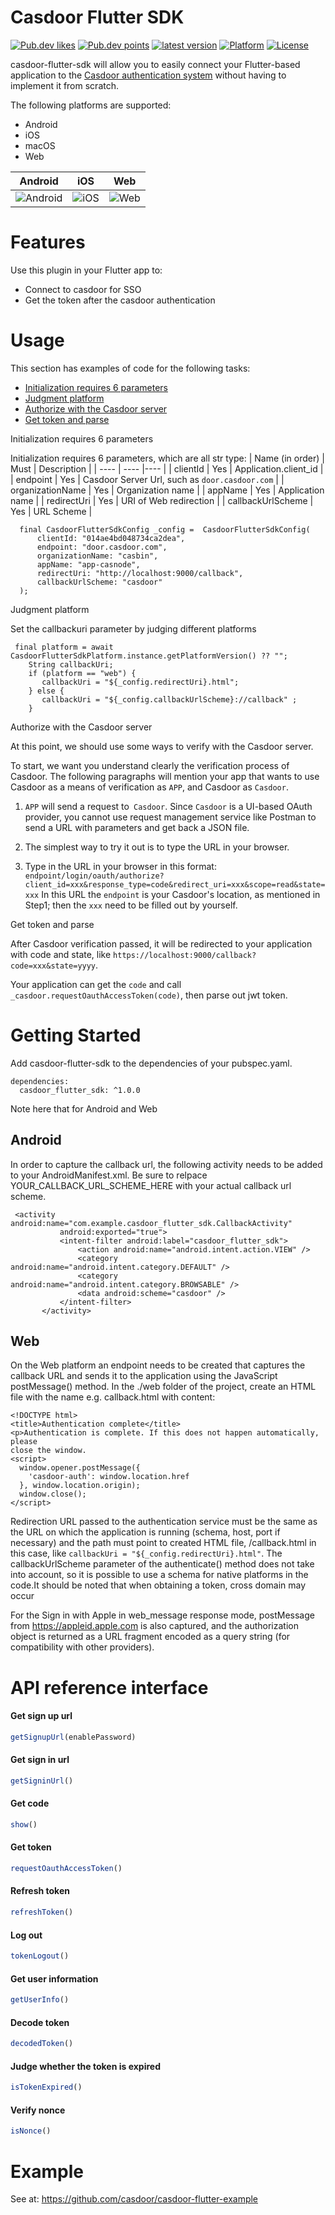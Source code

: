 # Casdoor Flutter SDK

<p align="left">
    <a href="https://pub.dev/packages/casdoor_flutter_sdk"><img src="https://img.shields.io/pub/likes/casdoor_flutter_sdk?logo=flutter" alt="Pub.dev likes"/></a>
    <a href="https://pub.dev/packages/casdoor_flutter_sdk"><img src="https://img.shields.io/pub/points/casdoor_flutter_sdk?logo=flutter" alt="Pub.dev points"/></a>
    <a href="https://pub.dev/packages/casdoor_flutter_sdk"><img src="https://img.shields.io/pub/v/casdoor_flutter_sdk.svg?include_prereleases" alt="latest version"/></a>
    <a href="https://pub.dev/packages/casdoor_flutter_sdk"><img src="https://img.shields.io/badge/Platform-Android%20%7C%20iOS%20%7C%20macOS%20%7C%20Web-blue?logo=flutter" alt="Platform"/></a>
    <a href="./LICENSE"><img src="https://img.shields.io/github/license/agoraio-community/flutter-uikit?color=lightgray" alt="License"/></a>
</p>

casdoor-flutter-sdk will allow you to easily connect your Flutter-based application to the [Casdoor authentication system](https://casdoor.org/) without having to implement it from scratch.

The following platforms are supported:

- Android
- iOS
- macOS
- Web

| **Android**                    | **iOS**                | **Web**                |
| ------------------------------ | ---------------------- | ---------------------- |
| ![Android](screen-andriod.gif) | ![iOS](screen-ios.gif) | ![Web](screen-web.gif) |

# Features

Use this plugin in your Flutter app to:

- Connect to casdoor for SSO
- Get the token after the casdoor authentication

# Usage

This section has examples of code for the following tasks:

- [Initialization requires 6 parameters](#jump1)
- [Judgment platform](#jump2)
- [Authorize with the Casdoor server](#jump3)
- [Get token and parse](#jump4)

<span id="jump1">Initialization requires 6 parameters</span>

Initialization requires 6 parameters, which are all str type:
| Name (in order) | Must | Description |
| ---- | ---- |---- |
| clientId | Yes | Application.client_id |
| endpoint | Yes | Casdoor Server Url, such as `door.casdoor.com` |
| organizationName | Yes | Organization name |
| appName | Yes | Application name |
| redirectUri | Yes | URI of Web redirection |
| callbackUrlScheme | Yes | URL Scheme |

```
  final CasdoorFlutterSdkConfig _config =  CasdoorFlutterSdkConfig(
      clientId: "014ae4bd048734ca2dea",
      endpoint: "door.casdoor.com",
      organizationName: "casbin",
      appName: "app-casnode",
      redirectUri: "http://localhost:9000/callback",
      callbackUrlScheme: "casdoor"
  );
```

<span id="jump2">Judgment platform</span>

Set the callbackuri parameter by judging different platforms

```
 final platform = await CasdoorFlutterSdkPlatform.instance.getPlatformVersion() ?? "";
    String callbackUri;
    if (platform == "web") {
       callbackUri = "${_config.redirectUri}.html";
    } else {
       callbackUri = "${_config.callbackUrlScheme}://callback" ;
    }
```

<span id="jump3">Authorize with the Casdoor server</span>

At this point, we should use some ways to verify with the Casdoor server.

To start, we want you understand clearly the verification process of Casdoor. The following paragraphs will mention your app that wants to use Casdoor as a means of verification as `APP`, and Casdoor as `Casdoor`.

1. `APP` will send a request to` Casdoor`.
   Since `Casdoor` is a UI-based OAuth provider, you cannot use request management service like Postman to send a URL with parameters and get back a JSON file.

2. The simplest way to try it out is to type the URL in your browser.

3. Type in the URL in your browser in this format: `endpoint/login/oauth/authorize?client_id=xxx&response_type=code&redirect_uri=xxx&scope=read&state=xxx`
   In this URL the `endpoint` is your Casdoor's location, as mentioned in Step1; then the `xxx` need to be filled out by yourself.

<span id="jump4">Get token and parse</span>

After Casdoor verification passed, it will be redirected to your application with code and state, like `https://localhost:9000/callback?code=xxx&state=yyyy`.

Your application can get the `code` and call` _casdoor.requestOauthAccessToken(code)`, then parse out jwt token.

# Getting Started

Add casdoor-flutter-sdk to the dependencies of your pubspec.yaml.

```
dependencies:
  casdoor_flutter_sdk: ^1.0.0
```

Note here that for Android and Web

## Android

In order to capture the callback url, the following activity needs to be added to your AndroidManifest.xml. Be sure to relpace YOUR_CALLBACK_URL_SCHEME_HERE with your actual callback url scheme.

```
 <activity android:name="com.example.casdoor_flutter_sdk.CallbackActivity"
           android:exported="true">
           <intent-filter android:label="casdoor_flutter_sdk">
               <action android:name="android.intent.action.VIEW" />
               <category android:name="android.intent.category.DEFAULT" />
               <category android:name="android.intent.category.BROWSABLE" />
               <data android:scheme="casdoor" />
           </intent-filter>
       </activity>
```

## Web

On the Web platform an endpoint needs to be created that captures the callback URL and sends it to the application using the JavaScript postMessage() method. In the ./web folder of the project, create an HTML file with the name e.g. callback.html with content:

```
<!DOCTYPE html>
<title>Authentication complete</title>
<p>Authentication is complete. If this does not happen automatically, please
close the window.
<script>
  window.opener.postMessage({
    'casdoor-auth': window.location.href
  }, window.location.origin);
  window.close();
</script>

```

Redirection URL passed to the authentication service must be the same as the URL on which the application is running (schema, host, port if necessary) and the path must point to created HTML file, /callback.html in this case, like `callbackUri = "${_config.redirectUri}.html"`. The callbackUrlScheme parameter of the authenticate() method does not take into account, so it is possible to use a schema for native platforms in the code.It should be noted that when obtaining a token, cross domain may occur

For the Sign in with Apple in web_message response mode, postMessage from https://appleid.apple.com is also captured, and the authorization object is returned as a URL fragment encoded as a query string (for compatibility with other providers).

# API reference interface

#### Get sign up url

```typescript
getSignupUrl(enablePassword)
```

#### Get sign in url

```typescript
getSigninUrl()
```

#### Get code

```typescript
show()
```

#### Get token

```typescript
requestOauthAccessToken()
```

#### Refresh token

```typescript
refreshToken()
```

#### Log out

```typescript
tokenLogout()
```

#### Get user information

```typescript
getUserInfo()
```

#### Decode token

```typescript
decodedToken()
```

#### Judge whether the token is expired

```typescript
isTokenExpired()
```

#### Verify nonce

```typescript
isNonce()
```

# Example

See at: https://github.com/casdoor/casdoor-flutter-example
